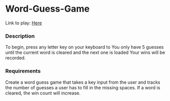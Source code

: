 # Word-Guess-Game

Link to play: [Here](https://hayleemclemore.github.io/Word-Guess-Game/)

### Description
To begin, press any letter key on your keyboard to 
You only have 5 guesses until the current word is cleared and the next one is loaded
Your wins will be recorded. 

### Requirements
Create a word guess game that takes a key input from the user and tracks the number of guesses a user has to fill in the missing spaces.
If a word is cleared, the win count will increase. 

